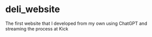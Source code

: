 # deli_website
The first website that I developed from my own using ChatGPT and streaming the process at Kick
